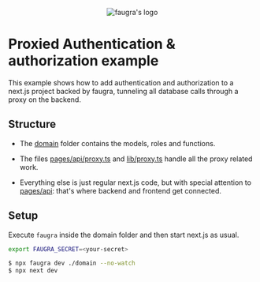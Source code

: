 <p align="center"><img src="https://raw.githubusercontent.com/zvictor/faugra/master/.media/logo.png" alt="faugra's logo" /><p>

# Proxied Authentication & authorization example

This example shows how to add authentication and authorization to a next.js project backed by faugra, tunneling all database calls through a proxy on the backend.

## Structure

- The [domain](./domain) folder contains the models, roles and functions.

- The files [pages/api/proxy.ts](./pages/api/proxy.ts) and [lib/proxy.ts](./lib/proxy.ts) handle all the proxy related work.

- Everything else is just regular next.js code, but with special attention to [pages/api](./pages/api): that's where backend and frontend get connected.

## Setup

Execute `faugra` inside the domain folder and then start next.js as usual.

```bash
export FAUGRA_SECRET=<your-secret>

$ npx faugra dev ./domain --no-watch
$ npx next dev
```
